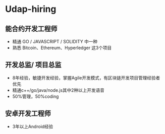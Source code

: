 # Udap-hiring

## 能合约开发工程师
- 精通 GO / JAVASCRIPT /  SOLIDITY 中一种
- 熟悉 Bitcoin、Ethereum、Hyperledger 这3个项目
  
## 开发总监/ 项目总监
- 8年经验，敏捷开发经验，掌握Agile开发模式，有区块链开发项目管理经验者优先
- 精通c++/go/java/node.js其中2种以上开发语音
- 50%管理，50%coding
  
## 安卓开发工程师
- 3年以上Android经验
